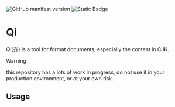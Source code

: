 ![GitHub manifest version](https://img.shields.io/github/package-json/v/rainbowatcher/qi?color=16a34a)
![Static Badge](https://img.shields.io/badge/status-WIP-16a34a)

# Qi

Qi(齐) is a tool for format documents, especially the content in CJK.

> [!WARNING]
> this repository has a lots of work in progress, do not use it in your production environment, or at your own risk.

## Usage

<!-- ```shell
pnpm install qi
``` -->
